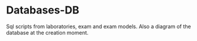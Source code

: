 # Databases-DB

Sql scripts from laboratories, exam and exam models.
Also a diagram of the database at the creation moment.
